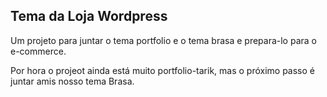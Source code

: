 ## Tema da Loja Wordpress

Um projeto para juntar o tema portfolio e o tema brasa e prepara-lo para o e-commerce.

Por hora o projeot ainda está muito portfolio-tarik, mas o próximo passo é juntar amis nosso tema Brasa.
